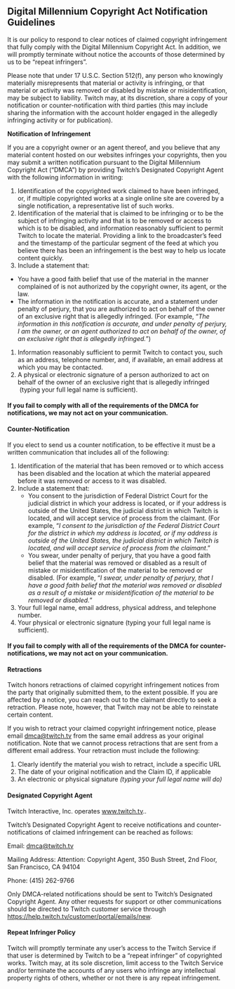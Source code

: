 Digital Millennium Copyright Act Notification Guidelines
--------------------------------------------------------

It is our policy to respond to clear notices of claimed copyright infringement that fully comply with the Digital Millennium Copyright Act. In addition, we will promptly terminate without notice the accounts of those determined by us to be “repeat infringers”.

Please note that under 17 U.S.C. Section 512(f), any person who knowingly materially misrepresents that material or activity is infringing, or that material or activity was removed or disabled by mistake or misidentification, may be subject to liability. Twitch may, at its discretion, share a copy of your notification or counter-notification with third parties (this may include sharing the information with the account holder engaged in the allegedly infringing activity or for publication).

**Notification of Infringement**

If you are a copyright owner or an agent thereof, and you believe that any material content hosted on our websites infringes your copyrights, then you may submit a written notification pursuant to the Digital Millennium Copyright Act (“DMCA”) by providing Twitch’s Designated Copyright Agent with the following information in writing:

1.  Identification of the copyrighted work claimed to have been infringed, or, if multiple copyrighted works at a single online site are covered by a single notification, a representative list of such works.
2.  Identification of the material that is claimed to be infringing or to be the subject of infringing activity and that is to be removed or access to which is to be disabled, and information reasonably sufficient to permit Twitch to locate the material. Providing a link to the broadcaster’s feed and the timestamp of the particular segment of the feed at which you believe there has been an infringement is the best way to help us locate content quickly.
3.  Include a statement that: 

*   You have a good faith belief that use of the material in the manner complained of is not authorized by the copyright owner, its agent, or the law.
*   The information in the notification is accurate, and a statement under penalty of perjury, that you are authorized to act on behalf of the owner of an exclusive right that is allegedly infringed. (For example, “_The information in this notification is accurate, and under penalty of perjury, I am the owner, or an agent authorized to act on behalf of the owner, of an exclusive right that is allegedly infringed._”)

1.  Information reasonably sufficient to permit Twitch to contact you, such as an address, telephone number, and, if available, an email address at which you may be contacted.
2.  A physical or electronic signature of a person authorized to act on behalf of the owner of an exclusive right that is allegedly infringed  (typing your full legal name is sufficient).

#### If you fail to comply with all of the requirements of the DMCA for notifications, we may not act on your communication.

#### **Counter-Notification**

If you elect to send us a counter notification, to be effective it must be a written communication that includes all of the following:

1.  Identification of the material that has been removed or to which access has been disabled and the location at which the material appeared before it was removed or access to it was disabled.
2.  Include a statement that:
    *   You consent to the jurisdiction of Federal District Court for the judicial district in which your address is located, or if your address is outside of the United States, the judicial district in which Twitch is located, and will accept service of process from the claimant. (For example, “_I consent to the jurisdiction of the Federal District Court for the district in which my address is located, or if my address is outside of the United States, the judicial district in which Twitch is located, and will accept service of process from the claimant_.”
    *   You swear, under penalty of perjury, that you have a good faith belief that the material was removed or disabled as a result of mistake or misidentification of the material to be removed or disabled. (For example, “_I swear, under penalty of perjury, that I have a good faith belief that the material was removed or disabled as a result of a mistake or misidentification of the material to be removed or disabled._”
3.  Your full legal name, email address, physical address, and telephone number.
4.  Your physical or electronic signature (typing your full legal name is sufficient).

#### If you fail to comply with all of the requirements of the DMCA for counter-notifications, we may not act on your communication.

#### **Retractions**

Twitch honors retractions of claimed copyright infringement notices from the party that originally submitted them, to the extent possible. If you are affected by a notice, you can reach out to the claimant directly to seek a retraction. Please note, however, that Twitch may not be able to reinstate certain content.

If you wish to retract your claimed copyright infringement notice, please email [dmca@twitch.tv](mailto:dmca@twitch.tv) from the same email address as your original notification. Note that we cannot process retractions that are sent from a different email address. Your retraction must include the following:

1.  Clearly identify the material you wish to retract, include a specific URL
2.  The date of your original notification and the Claim ID, if applicable
3.  An electronic or physical signature _(typing your full legal name will do)_

#### **Designated Copyright Agent**

Twitch Interactive, Inc. operates www.twitch.tv..

Twitch’s Designated Copyright Agent to receive notifications and counter-notifications of claimed infringement can be reached as follows:

Email: [dmca@twitch.tv](mailto:dmca@twitch.tv)

Mailing Address: Attention: Copyright Agent, 350 Bush Street, 2nd Floor, San Francisco, CA 94104

Phone: (415) 262-9766

Only DMCA-related notifications should be sent to Twitch’s Designated Copyright Agent. Any other requests for support or other communications should be directed to Twitch customer service through https://help.twitch.tv/customer/portal/emails/new.

#### **Repeat Infringer Policy**

Twitch will promptly terminate any user’s access to the Twitch Service if that user is determined by Twitch to be a “repeat infringer” of copyrighted works. Twitch may, at its sole discretion, limit access to the Twitch Service and/or terminate the accounts of any users who infringe any intellectual property rights of others, whether or not there is any repeat infringement.